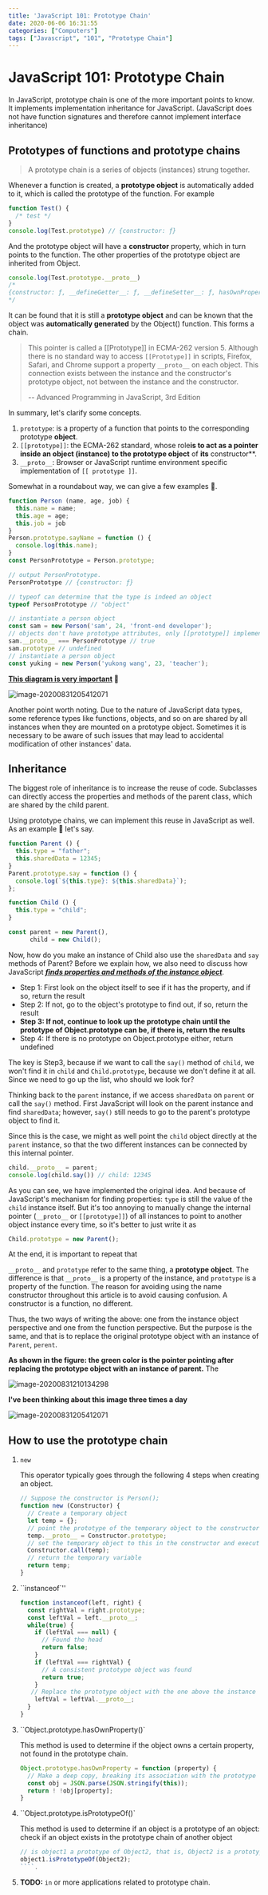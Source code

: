 ```yaml
---
title: 'JavaScript 101: Prototype Chain'
date: 2020-06-06 16:31:55
categories: ["Computers"]
tags: ["Javascript", "101", "Prototype Chain"]
---
```


# JavaScript 101: Prototype Chain

In JavaScript, prototype chain is one of the more important points to know. It implements implementation inheritance for JavaScript. (JavaScript does not have function signatures and therefore cannot implement interface inheritance)

## Prototypes of functions and prototype chains

> A prototype chain is a series of objects (instances) strung together.

Whenever a function is created, a **prototype object** is automatically added to it, which is called the prototype of the function. For example

```javascript
function Test() {
  /* test */
}
console.log(Test.prototype) // {constructor: ƒ}
```

And the prototype object will have a **constructor** property, which in turn points to the function. The other properties of the prototype object are inherited from Object.

```javascript
console.log(Test.prototype.__proto__)
/* 
{constructor: ƒ, __defineGetter__: ƒ, __defineSetter__: ƒ, hasOwnProperty: ƒ, __lookupGetter__: ƒ, ...}
*/
```

It can be found that it is still a **prototype object** and can be known that the object was **automatically generated** by the Object() function. This forms a chain.

> This pointer is called a [[Prototype]] in ECMA-262 version 5. Although there is no standard way to access `[[Prototype]]` in scripts, Firefox, Safari, and Chrome support a property `__proto__` on each object. This connection exists between the instance and the constructor's prototype object, not between the instance and the constructor.
>
> -- Advanced Programming in JavaScript, 3rd Edition

In summary, let's clarify some concepts.

1. `prototype`: is a property of a function that points to the corresponding prototype **object**.
2. `[[prototype]]`: the ECMA-262 standard, whose role**is to act as a pointer inside an object (instance) to the prototype object** of **its** constructor**.
3. `__proto__`: Browser or JavaScript runtime environment specific implementation of `[[ prototype ]]`.

Somewhat in a roundabout way, we can give a few examples 🌰.

```javascript
function Person (name, age, job) {
  this.name = name;
  this.age = age;
  this.job = job
}
Person.prototype.sayName = function () {
  console.log(this.name);
}
const PersonPrototype = Person.prototype;

// output PersonPrototype.
PersonPrototype // {constructor: ƒ}

// typeof can determine that the type is indeed an object
typeof PersonPrototype // "object"

// instantiate a person object
const sam = new Person('sam', 24, 'front-end developer');
// objects don't have prototype attributes, only [[prototype]] implementations of __proto__
sam.__proto__ === PersonPrototype // true
sam.prototype // undefined
// instantiate a person object
const yuking = new Person('yukong wang', 23, 'teacher');
```

**<u>This diagram is very important</u> 🚀**

![image-20200831205412071](../imgs/image-20200831205412071.png)

Another point worth noting. Due to the nature of JavaScript data types, some reference types like functions, objects, and so on are shared by all instances when they are mounted on a prototype object. Sometimes it is necessary to be aware of such issues that may lead to accidental modification of other instances' data.

## Inheritance

The biggest role of inheritance is to increase the reuse of code. Subclasses can directly access the properties and methods of the parent class, which are shared by the child parent.

Using prototype chains, we can implement this reuse in JavaScript as well. As an example 🌰 let's say.

```javascript
function Parent () {
  this.type = "father";
  this.sharedData = 12345;
}
Parent.prototype.say = function () {
  console.log(`${this.type}: ${this.sharedData}`);
};

function Child () {
  this.type = "child";
}

const parent = new Parent(),
      child = new Child();
```

Now, how do you make an instance of Child also use the `sharedData` and `say` methods of Parent? Before we explain how, we also need to discuss how JavaScript <u>***finds properties and methods of the instance object***</u>.

* Step 1: First look on the object itself to see if it has the property, and if so, return the result
* Step 2: If not, go to the object's prototype to find out, if so, return the result
* **Step 3: If not, continue to look up the prototype chain until the prototype of Object.prototype can be, if there is, return the results**
* Step 4: If there is no prototype on Object.prototype either, return undefined

The key is Step3, because if we want to call the `say()` method of `child`, we won't find it in `child` and `Child.prototype`, because we don't define it at all. Since we need to go up the list, who should we look for?

Thinking back to the `parent` instance, if we access `sharedData` on `parent` or call the `say()` method. First JavaScript will look on the parent instance and find `sharedData`; however, `say()` still needs to go to the parent's prototype object to find it.

Since this is the case, we might as well point the `child` object directly at the `parent` instance, so that the two different instances can be connected by this internal pointer.

```javascript
child.__proto__ = parent;
console.log(child.say()) // child: 12345
```

As you can see, we have implemented the original idea. And because of JavaScript's mechanism for finding properties: `type` is still the value of the `child` instance itself. But it's too annoying to manually change the internal pointer (`__proto__` or `[[prototype]]`) of all instances to point to another object instance every time, so it's better to just write it as

```javascript
Child.prototype = new Parent();
```

At the end, it is important to repeat that

`__proto__` and `prototype` refer to the same thing, a **prototype object**. The difference is that `__proto__` is a property of the instance, and `prototype` is a property of the function. The reason for avoiding using the name constructor throughout this article is to avoid causing confusion. A constructor is a function, no different.

Thus, the two ways of writing the above: one from the instance object perspective and one from the function perspective. But the purpose is the same, and that is to replace the original prototype object with an instance of `Parent`, `perent`.

**As shown in the figure: the green color is the pointer pointing after replacing the prototype object with an instance of parent.** The

![image-20200831210134298](../imgs/image-20200831210134298.png)

**I've been thinking about this image three times a day**

![image-20200831205412071](../imgs/image-20200831205412071.png)

## How to use the prototype chain

1. `new`

   This operator typically goes through the following 4 steps when creating an object.

   ```javascript
   // Suppose the constructor is Person();
   function new (Constructor) {
     // Create a temporary object
     let temp = {};
     // point the prototype of the temporary object to the constructor's prototype object
     temp.__proto__ = Constructor.prototype;
     // set the temporary object to this in the constructor and execute the constructor
     Constructor.call(temp);
     // return the temporary variable
     return temp;
   }
   ```

2. ``instanceof`''

   ```javascript
   function instanceof(left, right) {
     const rightVal = right.prototype;
     const leftVal = left.__proto__;
     while(true) {
       if (leftVal === null) {
         // Found the head
         return false;
       }
       if (leftVal === rightVal) {
         // A consistent prototype object was found
         return true;
       }
      // Replace the prototype object with the one above the instance object
       leftVal = leftVal.__proto__;
     }
   }
   ```

3. ``Object.prototype.hasOwnProperty()`

   This method is used to determine if the object owns a certain property, not found in the prototype chain.

   ```javascript
   Object.prototype.hasOwnProperty = function (property) {
     // Make a deep copy, breaking its association with the prototype function.
     const obj = JSON.parse(JSON.stringify(this));
     return ! !obj[property];
   }
   ```

4. ``Object.prototype.isPrototypeOf()`

   This method is used to determine if an object is a prototype of an object: check if an object exists in the prototype chain of another object

   ```javascript
   // is object1 a prototype of Object2, that is, Object2 is a prototype of Object1,,if so, return true, otherwise false
   object1.isPrototypeOf(Object2);
   ````.

5. **TODO:** `in` or more applications related to prototype chain.
